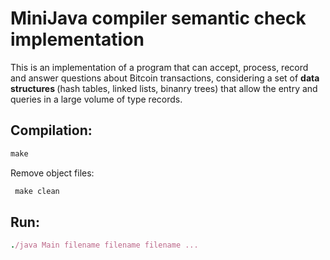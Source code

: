 # MiniJava compiler semantic check implementation 
This is an implementation of a program that can accept, process, record and answer questions about Bitcoin transactions, considering  a set of <b>data structures </b> (hash
tables, linked lists, binanry trees) that allow the entry and queries in a large volume of type records.

 ##  Compilation: 
  ``` Ruby
  make
```
Remove object files: 
 ``` Ruby
  make clean
```
 ##  Run:
  ``` Ruby
./java Main filename filename filename ...

